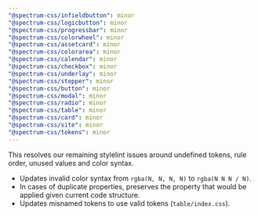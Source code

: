 ```yaml
---
"@spectrum-css/infieldbutton": minor
"@spectrum-css/logicbutton": minor
"@spectrum-css/progressbar": minor
"@spectrum-css/colorwheel": minor
"@spectrum-css/assetcard": minor
"@spectrum-css/colorarea": minor
"@spectrum-css/calendar": minor
"@spectrum-css/checkbox": minor
"@spectrum-css/underlay": minor
"@spectrum-css/stepper": minor
"@spectrum-css/button": minor
"@spectrum-css/modal": minor
"@spectrum-css/radio": minor
"@spectrum-css/table": minor
"@spectrum-css/card": minor
"@spectrum-css/site": minor
"@spectrum-css/tokens": minor
---
```


This resolves our remaining stylelint issues around undefined tokens, rule order, unused values and color syntax.

- Updates invalid color syntax from `rgba(N, N, N, N)` to `rgba(N N N / N)`.
- In cases of duplicate properties, preserves the property that would be applied given current code structure.
- Updates misnamed tokens to use valid tokens (`table/index.css`).

